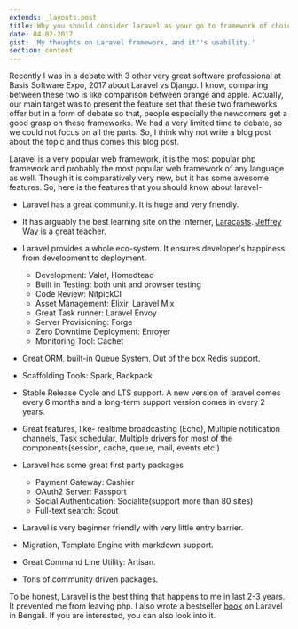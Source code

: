 ```yaml
---
extends: _layouts.post
title: Why you should consider laravel as your go to framework of choice
date: 04-02-2017
gist: 'My thoughts on Laravel framework, and it''s usability.'
section: content
---
```


Recently I was in a debate with 3 other very great software professional at Basis Software Expo, 2017 about Laravel vs Django. I know, comparing between these two is like comparison between orange and apple. Actually, our main target was to present the feature set that these two frameworks offer but in a form of debate so that, people especially the newcomers get a good grasp on these frameworks. We had a very limited time to debate, so we could not focus on all the parts. So, I think why not write a blog post about the topic and thus comes this blog post.

Laravel is a very popular web framework, it is the most popular php framework and probably the most popular web framework of any language as well. Though it is comparatively very new, but it has some awesome features. So, here is the features that you should know about laravel-

- Laravel has a great community. It is huge and very friendly.
- It has arguably the best learning site on the Interner, [Laracasts](https://laracasts.com). [Jeffrey Way](https://twitter.com/jeffrey_way) is a great teacher.
- Laravel provides a whole eco-system. It ensures developer's happiness from development to deployment.

  - Development: Valet, Homedtead
  - Built in Testing: both unit and browser testing
  - Code Review: NitpickCI
  - Asset Management: Elixir, Laravel Mix
  - Great Task runner: Laravel Envoy
  - Server Provisioning: Forge
  - Zero Downtime Deployment: Enroyer
  - Monitoring Tool: Cachet

- Great ORM, built-in Queue System, Out of the box Redis support.

- Scaffolding Tools: Spark, Backpack
- Stable Release Cycle and LTS support. A new version of laravel comes every 6 months and a long-term support version comes in every 2 years.
- Great features, like- realtime broadcasting (Echo), Multiple notification channels, Task schedular, Multiple drivers for most of the components(session, cache, queue, mail, events etc.)
- Laravel has some great first party packages

  - Payment Gateway: Cashier
  - OAuth2 Server: Passport
  - Social Authentication: Socialite(support more than 80 sites)
  - Full-text search: Scout

- Laravel is very beginner friendly with very little entry barrier.
- Migration, Template Engine with markdown support.
- Great Command Line Utility: Artisan.
- Tons of community driven packages.

To be honest, Laravel is the best thing that happens to me in last 2-3 years. It prevented me from leaving php. I also wrote a bestseller [book](https://milon.im/laravel) on Laravel in Bengali. If you are interested, you can also look into it.
